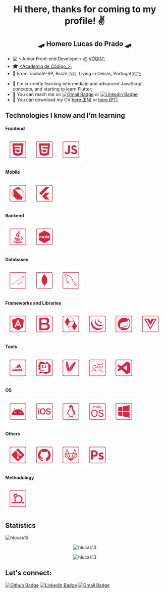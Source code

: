 <p align="center">
  <h1 align="center">  Hi there, thanks for coming to my profile! ✌️ </h1>
  <h2 align="center">  🛹 Homero Lucas do Prado 🛹 </h2>
</p>

-   💻 &lt;Junior Front-end Developer&gt; @ [VOQIN'](https://www.voqin.com/ "VOQIN'");
-   🎓 [<Academia de Código\_>](https://www.academiadecodigo.org/ '<Academia de Código_>');
-   📍 From Taubaté-SP, Brazil 🇧🇷. Living in Oeiras, Portugal 🇵🇹;
<!-- -   🤝 I'm currently looking for a new role; -->
-   📝 I'm currently learning intermediate and advanced JavaScript concepts, and starting to learn Flutter;
-   📲 You can reach me on [![Gmail Badge](https://img.shields.io/badge/-Gmail-c14438?style=flat-square&logo=Gmail&logoColor=white&link=mailto:hmr.prd@gmail.com)](mailto:hmr.prd@gmail.com) or [![Linkedin Badge](https://img.shields.io/badge/-LinkedIn-blue?style=flat-square&logo=Linkedin&logoColor=white&link=https://www.linkedin.com/in/hlucas13/)](https://www.linkedin.com/in/hlucas13/);
-   📄 You can download my CV [here (EN)](https://github.com/hlucas13/hlucas13/blob/main/assets/CV_-_Homero_do_Prado_-_EN.pdf 'here (EN)') or [here (PT)](https://github.com/hlucas13/hlucas13/blob/main/assets/CV_-_Homero_do_Prado_-_PT.pdf 'here (PT)').

## Technologies I know and I'm learning

#### Frontend

<p align="left">
<img src="https://github.com/hlucas13/hlucas13/blob/main/icons/css3.png" alt="CSS3" height="80px" title="CSS3"/>
<img src="https://github.com/hlucas13/hlucas13/blob/main/icons/html5.png" alt="HTML5" height="80px" title="HTML5"/>
<img src="https://github.com/hlucas13/hlucas13/blob/main/icons/javascript.png" alt="JavaScript" height="80px" title="JavaScript"/>
</p>

#### Mobile

<p align="left">
<img src="https://github.com/hlucas13/hlucas13/blob/main/icons/dart.png" alt="Dart" height="80px" title="Dart"/>
<img src="https://github.com/hlucas13/hlucas13/blob/main/icons/flutter.png" alt="Flutter" height="80px" title="Flutter"/>
</p>

#### Backend

<p align="left">
<img src="https://github.com/hlucas13/hlucas13/blob/main/icons/java.png" alt="Java" height="80px" title="Java"/>
<img src="https://github.com/hlucas13/hlucas13/blob/main/icons/node.png" alt="Node.js" height="80px" title="Node.js"/>
</p>

#### Databases

<p align="left">
<img src="https://github.com/hlucas13/hlucas13/blob/main/icons/mariadb.png" alt="MariaDB" height="80px" title="MariaDB"/>
<img src="https://github.com/hlucas13/hlucas13/blob/main/icons/mongodb.png" alt="MongoDB" height="80px" title="MongoDB"/>
<img src="https://github.com/hlucas13/hlucas13/blob/main/icons/mysql.png" alt="MySQL" height="80px" title="MySQL"/>
</p>

#### Frameworks and Libraries

<p align="left">
<img src="https://github.com/hlucas13/hlucas13/blob/main/icons/angular.png" alt="Angular" height="80px" title="Angular"/>
<img src="https://github.com/hlucas13/hlucas13/blob/main/icons/bootstrap.png" alt="Bootstrap" height="80px" title="Bootstrap"/>
<img src="https://github.com/hlucas13/hlucas13/blob/main/icons/hibernate.png" alt="Hibernate" height="80px" title="Hibernate"/>
<img src="https://github.com/hlucas13/hlucas13/blob/main/icons/jquery.png" alt="jQuery" height="80px" title="jQuery"/>
<!-- <img src="https://github.com/hlucas13/hlucas13/blob/main/icons/react.png" alt="React" height="80px" title="React"/> -->
<img src="https://github.com/hlucas13/hlucas13/blob/main/icons/spring.png" alt="Spring" height="80px" title="Spring"/>
<img src="https://github.com/hlucas13/hlucas13/blob/main/icons/vue.png" alt="Vue" height="80px" title="Vue"/>
</p>

#### Tools

<p align="left">
<img src="https://github.com/hlucas13/hlucas13/blob/main/icons/ant.png" alt="Ant" height="80px" title="Ant"/>
<img src="https://github.com/hlucas13/hlucas13/blob/main/icons/intellij.png" alt="IntelliJ Idea" height="80px" title="IntelliJ Idea"/>
<img src="https://github.com/hlucas13/hlucas13/blob/main/icons/maven.png" alt="Maven" height="80px" title="Maven"/>
<img src="https://github.com/hlucas13/hlucas13/blob/main/icons/tomcat.png" alt="Tomcat" height="80px" title="Tomcat"/>
<img src="https://github.com/hlucas13/hlucas13/blob/main/icons/visualstudiocode.png" alt="Visual Studio Code" height="80px" title="Visual Studio Code"/>
</p>

#### OS

<p align="left">
<img src="https://github.com/hlucas13/hlucas13/blob/main/icons/android.png" alt="Android" height="80px" title="Android"/>
<img src="https://github.com/hlucas13/hlucas13/blob/main/icons/ios.png" alt="iOS" height="80px" title="iOS"/>
<img src="https://github.com/hlucas13/hlucas13/blob/main/icons/linux.png" alt="Linux" height="80px" title="Linux"/>
<img src="https://github.com/hlucas13/hlucas13/blob/main/icons/macos.png" alt="MacOS" height="80px" title="MacOS"/>
<img src="https://github.com/hlucas13/hlucas13/blob/main/icons/windows.png" alt="Windows" height="80px" title="Windows"/>
</p>

#### Others

<p align="left">
<img src="https://github.com/hlucas13/hlucas13/blob/main/icons/git.png" alt="Git" height="80px" title="Git"/>
<img src="https://github.com/hlucas13/hlucas13/blob/main/icons/github.png" alt="GitHub" height="80px" title="GitHub"/>
<img src="https://github.com/hlucas13/hlucas13/blob/main/icons/gitlab.png" alt="GitLab" height="80px" title="GitLab"/>
<img src="https://github.com/hlucas13/hlucas13/blob/main/icons/photoshop.png" alt="Photoshop" height="80px" title="Photoshop"/>
</p>

#### Methodology

<p align="left">
<img src="https://github.com/hlucas13/hlucas13/blob/main/icons/scrum.png" alt="Scrum" height="80px" title="Scrum"/>
</p>

## Statistics

<p align="left"> <img src="https://komarev.com/ghpvc/?username=hlucas13&color=red" alt="hlucas13" /></p>
<p align="center"><img src="https://github-readme-stats.vercel.app/api?username=hlucas13&include_all_commits=true&count_private=true&custom_title=Homero's GitHub Stats&show_icons=true&title_color=DE233E&text_color=FFFFFF&icon_color=959595&bg_color=000000" alt="hlucas13" /></p>
<p align="center"><img src="https://github-readme-stats.vercel.app/api/top-langs/?username=hlucas13&layout=compact&langs_count=8&title_color=DE233E&text_color=FFFFFF&bg_color=000000" alt="hlucas13" /></p>

## Let's connect:

[![Github Badge](https://img.shields.io/badge/-Github-000?style=flat-square&logo=Github&logoColor=white&link=https://github.com/hlucas13)](https://github.com/hlucas13)
[![Linkedin Badge](https://img.shields.io/badge/-LinkedIn-blue?style=flat-square&logo=Linkedin&logoColor=white&link=https://www.linkedin.com/in/hlucas13/)](https://www.linkedin.com/in/hlucas13/)
[![Gmail Badge](https://img.shields.io/badge/-Gmail-c14438?style=flat-square&logo=Gmail&logoColor=white&link=mailto:hmr.prd@gmail.com)](mailto:hmr.prd@gmail.com)
